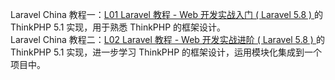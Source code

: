 Laravel China 教程一：[L01 Laravel 教程 - Web 开发实战入门 ( Laravel 5.8 ) ](https://learnku.com/courses/laravel-essential-training/5.8) 的 ThinkPHP 5.1 实现，用于熟悉 ThinkPHP 的框架设计。
<br />
Laravel China 教程二：[L02 Laravel 教程 - Web 开发实战进阶 ( Laravel 5.8 ) ](https://learnku.com/courses/laravel-intermediate-training/5.8) 的 ThinkPHP 5.1 实现，进一步学习 ThinkPHP 的框架设计，运用模块化集成到一个项目中。
